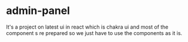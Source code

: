 # admin-panel
It's a project on latest ui in react which is chakra ui and most of the component s re prepared so we just have to use the components as it is.
